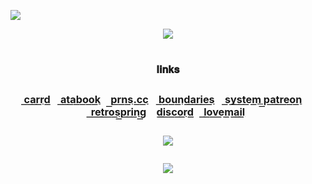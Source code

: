 ![](https://cdn.discordapp.com/attachments/1189380633882021920/1226409857599406181/9d2df1b7bef43329d7f04771471fae0417b5ef04.png?ex=66a5dd2f&is=66a48baf&hm=161750bcb5e28a78b3a8fbc6ed0c98acbeb187291bde44f0652584f689c5c6ac&)
<div align="center">
<img src="https://cdn.discordapp.com/attachments/1189380633882021920/1266757038743228426/PsBFgi3.png?ex=66ac3dad&is=66aaec2d&hm=48604e264327ab7e76b1c0f84c9dadcf875c30c490143b23e1e1df26c5ee947a&">
<div align="center">
</div>
<div align="center">
<h1>
<div align="center">
<sup><sub><sub>𝐥𝐢𝐧𝐤𝐬</sub></sup></sup>

 <sup><sub><sub/>[c͟a͟r͟r͟d͟](https://freethecanine.carrd.co) [a͟t͟a͟b͟o͟o͟k͟](https://freethecanine.atabook.org) [p͟r͟n͟s͟.c͟c͟](https://pronouns.cc/@canine_collective/freethecanine) [b͟o͟u͟n͟d͟a͟r͟i͟e͟s͟](https://rentry.co/bosptboundries) [s͟y͟s͟t͟e͟m͟ p͟a͟t͟r͟e͟o͟n͟](https://www.patreon.com/canine_collective) [r͟e͟t͟r͟o͟s͟p͟r͟i͟n͟g͟](https://retrospring.net/@freethecanine) [d͟i͟s͟c͟o͟r͟d͟](https://discord.com/users/672611639933272086) [l͟o͟v͟e͟m͟a͟i͟l͟](https://rentry.co/mylovelybiggies)</sup></sup><sub>

![](https://komarev.com/ghpvc/?username=freethecanine&color=000000&style=flat-square)
	
<img src="https://cdn.discordapp.com/attachments/1189380633882021920/1226409933159927888/9d2df1b7bef43329d7f04771471fae0417b5ef04.png?ex=66a5dd41&is=66a48bc1&hm=10094a353e0dfc448d5279ca8da102a3cd6da37326a23b49f83ed20a0bfa84d2&">
</div>
